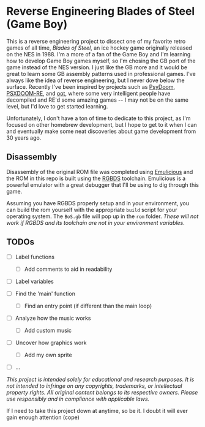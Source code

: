 # Reverse Engineering Blades of Steel (Game Boy)

This is a reverse engineering project to dissect one of my favorite retro games of all time, *Blades of Steel*, an ice hockey game originally released on the NES in 1988. I'm a more of a fan of the Game Boy and I'm learning how to develop Game Boy games myself, so I'm chosing the GB port of the game instead of the NES version. I just like the GB more and it would be great to learn some GB assembly patterns used in professional games. I've always like the idea of reverse engineering, but I never dove below the surface. Recently I've been inspired by projects such as [PsyDoom](https://github.com/BodbDearg/PsyDoom), [PSXDOOM-RE](https://github.com/Erick194/PSXDOOM-RE), and [oot](https://github.com/zeldaret/oot), where some very intelligent people have decompiled and RE'd some amazing games -- I may not be on the same level, but I'd love to get started learning.

Unfortunately, I don't have a ton of time to dedicate to this project, as I'm focused on other homebrew development, but I hope to get to it when I can and eventually make some neat discoveries about game development from 30 years ago. 

## Disassembly

Disassembly of the original ROM file was completed using [Emulicious](https://emulicious.net/) and the ROM in this repo is built using the [RGBDS](https://github.com/gbdev/rgbds) toolchain. Emulicious is a powerful emulator with a great debugger that I'll be using to dig through this game. 

Assuming you have RGBDS properly setup and in your environment, you can build the rom yourself with the appropriate `build` script for your operating system. The `BoS.gb` file will pop up in the `rom` folder. *These will not work if RGBDS and its toolchain are not in your environment variables*. 

## TODOs

- [ ] Label functions
    - [ ] Add comments to aid in readability
- [ ] Label variables
- [ ] Find the 'main' function
    - [ ] Find an entry point (if different than the main loop)
- [ ] Analyze how the music works
    - [ ] Add custom music
- [ ] Uncover how graphics work 
    - [ ] Add my own sprite
- [ ] ...
 


*This project is intended solely for educational and research purposes. It is not intended to infringe on any copyrights, trademarks, or intellectual property rights. All original content belongs to its respective owners. Please use responsibly and in compliance with applicable laws.*

If I need to take this project down at anytime, so be it. I doubt it will ever gain enough attention (cope)
